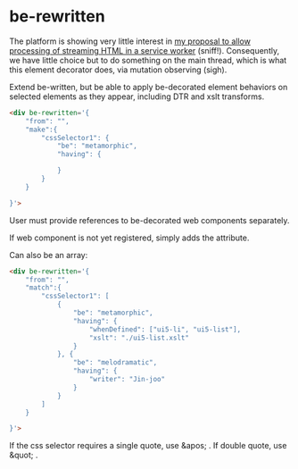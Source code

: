 # be-rewritten

The platform is showing very little interest in [my proposal to allow processing of streaming HTML in a service worker](https://discourse.wicg.io/t/proposal-support-cloudflares-htmlrewriter-api-in-workers/5721) (sniff!).  Consequently, we have little choice but to do something on the main thread, which is what this element decorator does, via mutation observing (sigh).

Extend be-written, but be able to apply be-decorated element behaviors on selected elements as they appear, including DTR and xslt transforms.

```html
<div be-rewritten='{
    "from": "",
    "make":{
        "cssSelector1": {
            "be": "metamorphic",
            "having": {

            }
        }
    }

}'>
```

User must provide references to be-decorated web components separately.

If web component is not yet registered, simply adds the attribute.

Can also be an array:

```html
<div be-rewritten='{
    "from": "",
    "match":{
        "cssSelector1": [
            {
                "be": "metamorphic",
                "having": {
                    "whenDefined": ["ui5-li", "ui5-list"],
                    "xslt": "./ui5-list.xslt"
                }
            }, {
                "be": "melodramatic",
                "having": {
                    "writer": "Jin-joo"
                }
            }
        ]
    }

}'>
```

If the css selector requires a single quote, use \&apos; .  If double quote, use \&quot; .



